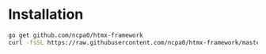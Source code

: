 # Installation

```sh
go get github.com/ncpa0/htmx-framework
curl -fsSL https://raw.githubusercontent.com/ncpa0/htmx-framework/master/setup.sh | bash
```
